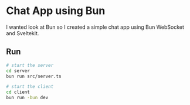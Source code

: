 
# Chat App using Bun

I wanted look at Bun so I created a simple chat app using Bun WebSocket and Sveltekit.

## Run

```bash
# start the server
cd server
bun run src/server.ts

# start the client
cd client
bun run -bun dev
```


